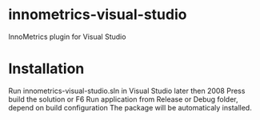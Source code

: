 # innometrics-visual-studio
InnoMetrics plugin for Visual Studio 
# Installation
Run innometrics-visual-studio.sln in Visual Studio later then 2008
Press build the solution or F6
Run application from Release or Debug folder, depend on build configuration
The package will be automaticaly installed.

